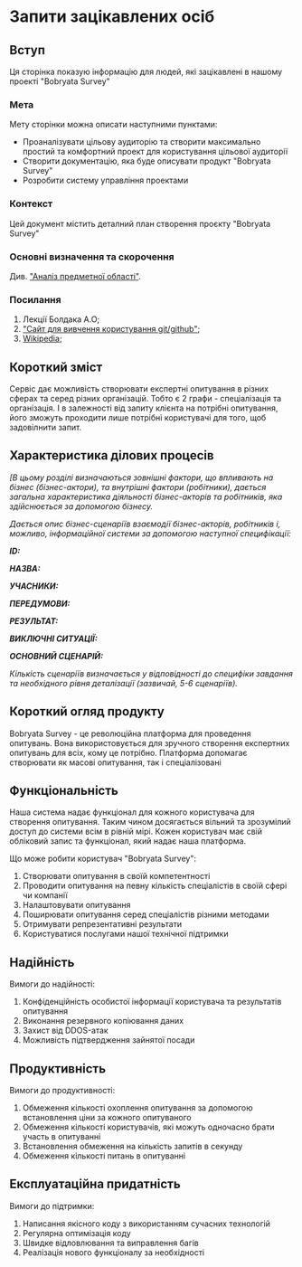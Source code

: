 # Запити зацікавлених осіб

## Вступ

Ця сторінка показую інформацію для людей, які зацікавлені в нашому проекті "Bobryata Survey"

### Мета

Мету сторінки можна описати наступними пунктами:
+ Проаналізувати цільову аудиторію та створити максимально простий та комфортний проект для користування цільової аудиторії
+ Створити документацію, яка буде описувати продукт "Bobryata Survey"
+ Розробити систему управління проектами

### Контекст

Цей документ містить деталний план створення проєкту "Bobryata Survey"


### Основні визначення та скорочення

Див. ["Аналіз предметної області"](https://bochka123.github.io/bobryataStars/requirements/state-of-the-art.html#%D0%BE%D1%81%D0%BD%D0%BE%D0%B2%D0%BD%D1%96-%D0%B2%D0%B8%D0%B7%D0%BD%D0%B0%D1%87%D0%B5%D0%BD%D0%BD%D1%8F).


### Посилання

1. Лекції Болдака А.О;
2. ["Сайт для вивчення користування git/github"](https://www.atlassian.com/ru/git/tutorials/what-is-git);
3. [Wikipedia](https://ru.wikipedia.org/);


## Короткий зміст

Сервіс дає можливість створювати експертні опитування в різних сферах та серед різних організацій. Тобто є 2 графи - спеціалізація та організація. І в залежності від запиту клієнта на потрібні опитування, його зможуть проходити лише потрібні користувачі для того, щоб задовілнити запит. 

## Характеристика ділових процесів

*[В цьому розділі визначаються зовнішні фактори, що впливають на бізнес (бізнес-актори), 
та внутрішні фактори (робітники), дається загальна характеристика діяльності бізнес-акторів 
та робітників, яка здійснюється за допомогою бізнесу.*

*Дається опис бізнес-сценаріїв взаємодії бізнес-акторів, робітників і, можливо, інформаційної системи за допомогою наступної
специфікації:*

   
***ID:***
    
***НАЗВА:***
    
***УЧАСНИКИ:***

***ПЕРЕДУМОВИ:***

***РЕЗУЛЬТАТ:***

***ВИКЛЮЧНІ СИТУАЦІЇ:***

***ОСНОВНИЙ СЦЕНАРІЙ:***

*Кількість сценаріїв визначається у відповідності до специфіки завдання та необхідного 
рівня деталізації (зазвичай, 5-6 сценаріїв).*

## Короткий огляд продукту

Bobryata Survey - це революційна платформа для проведення опитувань. Вона використовується
для зручного створення експертних опитувань для всіх, кому це потрібно. Платформа допомагає
створювати як масові опитування, так і спеціалізовані


## Функціональність

Наша система надає функціонал для кожного користувача для створення опитування. Таким чином
досягається вільний та зрозумілий доступ до системи всім в рівній мірі. Кожен користувач має свій обліковий запис та функціонал, який надає наша платформа.

Що може робити користувач "Bobryata Survey":

1. Створювати опитування в своїй компетентності
2. Проводити опитування на певну кількість спеціалістів в своїй сфері чи компанії
3. Налаштовувати опитування
4. Поширювати опитування серед спеціалістів різними методами
5. Отримувати репрезентативні результати 
6. Користуватися послугами нашої технічної підтримки

## Надійність

Вимоги до надійності:

1. Конфіденційність особистої інформації користувача та результатів опитування
2. Виконання резервного копіювання даних
3. Захист від DDOS-атак
4. Можливість підтвердження зайнятої посади

## Продуктивність

Вимоги до продуктивності:

1. Обмеження кількості охоплення опитування за допомогою встановлення ціни за кожного опитуваного
2. Обмеження кількості користувачів, які можуть одночасно брати участь в опитуванні
3. Встановлення обмеження на кількість запитів в секунду
4. Обмеження кількості питань в опитуванні

## Експлуатаційна придатність

Вимоги до підтримки:

1. Написання якісного коду з використанням сучасних технологій
2. Регулярна оптимізація коду
3. Швидке відловлювання та виправлення багів
4. Реалізація нового функціоналу за необхідності

